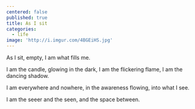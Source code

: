 ```yaml
---
centered: false
published: true
title: As I sit
categories:
  - life
image: 'http://i.imgur.com/4BGEiHS.jpg'
---
```

As I sit, 
empty,
I am what fills me.

I am the candle,
glowing in the dark,
I am the flickering flame,
I am the dancing shadow.

I am everywhere
and nowhere,
in the awareness 
flowing,
into what I see.

I am the seeer
and the seen,
and the space between.